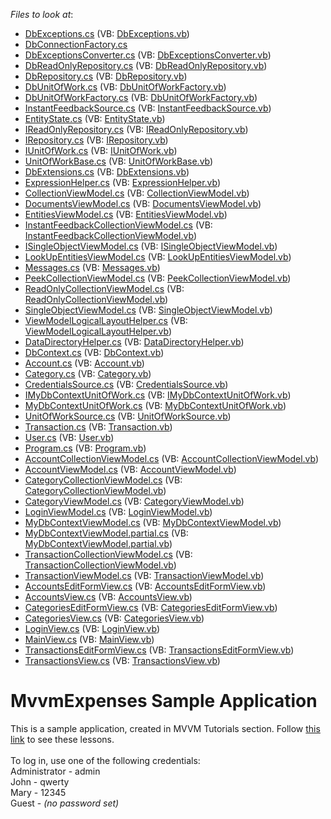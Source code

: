 <!-- default file list -->
*Files to look at*:

* [DbExceptions.cs](./CS/MVVMExpenses/Common/DataModel/DbExceptions.cs) (VB: [DbExceptions.vb](./VB/MVVMExpenses/Common/DataModel/DbExceptions.vb))
* [DbConnectionFactory.cs](./CS/MVVMExpenses/Common/DataModel/EntityFramework/DbConnectionFactory.cs)
* [DbExceptionsConverter.cs](./CS/MVVMExpenses/Common/DataModel/EntityFramework/DbExceptionsConverter.cs) (VB: [DbExceptionsConverter.vb](./VB/MVVMExpenses/Common/DataModel/EntityFramework/DbExceptionsConverter.vb))
* [DbReadOnlyRepository.cs](./CS/MVVMExpenses/Common/DataModel/EntityFramework/DbReadOnlyRepository.cs) (VB: [DbReadOnlyRepository.vb](./VB/MVVMExpenses/Common/DataModel/EntityFramework/DbReadOnlyRepository.vb))
* [DbRepository.cs](./CS/MVVMExpenses/Common/DataModel/EntityFramework/DbRepository.cs) (VB: [DbRepository.vb](./VB/MVVMExpenses/Common/DataModel/EntityFramework/DbRepository.vb))
* [DbUnitOfWork.cs](./CS/MVVMExpenses/Common/DataModel/EntityFramework/DbUnitOfWork.cs) (VB: [DbUnitOfWorkFactory.vb](./VB/MVVMExpenses/Common/DataModel/EntityFramework/DbUnitOfWorkFactory.vb))
* [DbUnitOfWorkFactory.cs](./CS/MVVMExpenses/Common/DataModel/EntityFramework/DbUnitOfWorkFactory.cs) (VB: [DbUnitOfWorkFactory.vb](./VB/MVVMExpenses/Common/DataModel/EntityFramework/DbUnitOfWorkFactory.vb))
* [InstantFeedbackSource.cs](./CS/MVVMExpenses/Common/DataModel/EntityFramework/InstantFeedbackSource.cs) (VB: [InstantFeedbackSource.vb](./VB/MVVMExpenses/Common/DataModel/EntityFramework/InstantFeedbackSource.vb))
* [EntityState.cs](./CS/MVVMExpenses/Common/DataModel/EntityState.cs) (VB: [EntityState.vb](./VB/MVVMExpenses/Common/DataModel/EntityState.vb))
* [IReadOnlyRepository.cs](./CS/MVVMExpenses/Common/DataModel/IReadOnlyRepository.cs) (VB: [IReadOnlyRepository.vb](./VB/MVVMExpenses/Common/DataModel/IReadOnlyRepository.vb))
* [IRepository.cs](./CS/MVVMExpenses/Common/DataModel/IRepository.cs) (VB: [IRepository.vb](./VB/MVVMExpenses/Common/DataModel/IRepository.vb))
* [IUnitOfWork.cs](./CS/MVVMExpenses/Common/DataModel/IUnitOfWork.cs) (VB: [IUnitOfWork.vb](./VB/MVVMExpenses/Common/DataModel/IUnitOfWork.vb))
* [UnitOfWorkBase.cs](./CS/MVVMExpenses/Common/DataModel/UnitOfWorkBase.cs) (VB: [UnitOfWorkBase.vb](./VB/MVVMExpenses/Common/DataModel/UnitOfWorkBase.vb))
* [DbExtensions.cs](./CS/MVVMExpenses/Common/Utils/DbExtensions.cs) (VB: [DbExtensions.vb](./VB/MVVMExpenses/Common/Utils/DbExtensions.vb))
* [ExpressionHelper.cs](./CS/MVVMExpenses/Common/Utils/ExpressionHelper.cs) (VB: [ExpressionHelper.vb](./VB/MVVMExpenses/Common/Utils/ExpressionHelper.vb))
* [CollectionViewModel.cs](./CS/MVVMExpenses/Common/ViewModel/CollectionViewModel.cs) (VB: [CollectionViewModel.vb](./VB/MVVMExpenses/Common/ViewModel/CollectionViewModel.vb))
* [DocumentsViewModel.cs](./CS/MVVMExpenses/Common/ViewModel/DocumentsViewModel.cs) (VB: [DocumentsViewModel.vb](./VB/MVVMExpenses/Common/ViewModel/DocumentsViewModel.vb))
* [EntitiesViewModel.cs](./CS/MVVMExpenses/Common/ViewModel/EntitiesViewModel.cs) (VB: [EntitiesViewModel.vb](./VB/MVVMExpenses/Common/ViewModel/EntitiesViewModel.vb))
* [InstantFeedbackCollectionViewModel.cs](./CS/MVVMExpenses/Common/ViewModel/InstantFeedbackCollectionViewModel.cs) (VB: [InstantFeedbackCollectionViewModel.vb](./VB/MVVMExpenses/Common/ViewModel/InstantFeedbackCollectionViewModel.vb))
* [ISingleObjectViewModel.cs](./CS/MVVMExpenses/Common/ViewModel/ISingleObjectViewModel.cs) (VB: [ISingleObjectViewModel.vb](./VB/MVVMExpenses/Common/ViewModel/ISingleObjectViewModel.vb))
* [LookUpEntitiesViewModel.cs](./CS/MVVMExpenses/Common/ViewModel/LookUpEntitiesViewModel.cs) (VB: [LookUpEntitiesViewModel.vb](./VB/MVVMExpenses/Common/ViewModel/LookUpEntitiesViewModel.vb))
* [Messages.cs](./CS/MVVMExpenses/Common/ViewModel/Messages.cs) (VB: [Messages.vb](./VB/MVVMExpenses/Common/ViewModel/Messages.vb))
* [PeekCollectionViewModel.cs](./CS/MVVMExpenses/Common/ViewModel/PeekCollectionViewModel.cs) (VB: [PeekCollectionViewModel.vb](./VB/MVVMExpenses/Common/ViewModel/PeekCollectionViewModel.vb))
* [ReadOnlyCollectionViewModel.cs](./CS/MVVMExpenses/Common/ViewModel/ReadOnlyCollectionViewModel.cs) (VB: [ReadOnlyCollectionViewModel.vb](./VB/MVVMExpenses/Common/ViewModel/ReadOnlyCollectionViewModel.vb))
* [SingleObjectViewModel.cs](./CS/MVVMExpenses/Common/ViewModel/SingleObjectViewModel.cs) (VB: [SingleObjectViewModel.vb](./VB/MVVMExpenses/Common/ViewModel/SingleObjectViewModel.vb))
* [ViewModelLogicalLayoutHelper.cs](./CS/MVVMExpenses/Common/ViewModel/ViewModelLogicalLayoutHelper.cs) (VB: [ViewModelLogicalLayoutHelper.vb](./VB/MVVMExpenses/Common/ViewModel/ViewModelLogicalLayoutHelper.vb))
* [DataDirectoryHelper.cs](./CS/MVVMExpenses/DataBase/DataDirectoryHelper.cs) (VB: [DataDirectoryHelper.vb](./VB/MVVMExpenses/DataBase/DataDirectoryHelper.vb))
* [DbContext.cs](./CS/MVVMExpenses/DataBase/DbContext.cs) (VB: [DbContext.vb](./VB/MVVMExpenses/DataBase/DbContext.vb))
* [Account.cs](./CS/MVVMExpenses/Models/Account.cs) (VB: [Account.vb](./VB/MVVMExpenses/Models/Account.vb))
* [Category.cs](./CS/MVVMExpenses/Models/Category.cs) (VB: [Category.vb](./VB/MVVMExpenses/Models/Category.vb))
* [CredentialsSource.cs](./CS/MVVMExpenses/Models/CredentialsSource.cs) (VB: [CredentialsSource.vb](./VB/MVVMExpenses/Models/CredentialsSource.vb))
* [IMyDbContextUnitOfWork.cs](./CS/MVVMExpenses/Models/MyDbContextDataModel/IMyDbContextUnitOfWork.cs) (VB: [IMyDbContextUnitOfWork.vb](./VB/MVVMExpenses/Models/MyDbContextDataModel/IMyDbContextUnitOfWork.vb))
* [MyDbContextUnitOfWork.cs](./CS/MVVMExpenses/Models/MyDbContextDataModel/MyDbContextUnitOfWork.cs) (VB: [MyDbContextUnitOfWork.vb](./VB/MVVMExpenses/Models/MyDbContextDataModel/MyDbContextUnitOfWork.vb))
* [UnitOfWorkSource.cs](./CS/MVVMExpenses/Models/MyDbContextDataModel/UnitOfWorkSource.cs) (VB: [UnitOfWorkSource.vb](./VB/MVVMExpenses/Models/MyDbContextDataModel/UnitOfWorkSource.vb))
* [Transaction.cs](./CS/MVVMExpenses/Models/Transaction.cs) (VB: [Transaction.vb](./VB/MVVMExpenses/Models/Transaction.vb))
* [User.cs](./CS/MVVMExpenses/Models/User.cs) (VB: [User.vb](./VB/MVVMExpenses/Models/User.vb))
* [Program.cs](./CS/MVVMExpenses/Program.cs) (VB: [Program.vb](./VB/MVVMExpenses/Program.vb))
* [AccountCollectionViewModel.cs](./CS/MVVMExpenses/ViewModels/Account/AccountCollectionViewModel.cs) (VB: [AccountCollectionViewModel.vb](./VB/MVVMExpenses/ViewModels/Account/AccountCollectionViewModel.vb))
* [AccountViewModel.cs](./CS/MVVMExpenses/ViewModels/Account/AccountViewModel.cs) (VB: [AccountViewModel.vb](./VB/MVVMExpenses/ViewModels/Account/AccountViewModel.vb))
* [CategoryCollectionViewModel.cs](./CS/MVVMExpenses/ViewModels/Category/CategoryCollectionViewModel.cs) (VB: [CategoryCollectionViewModel.vb](./VB/MVVMExpenses/ViewModels/Category/CategoryCollectionViewModel.vb))
* [CategoryViewModel.cs](./CS/MVVMExpenses/ViewModels/Category/CategoryViewModel.cs) (VB: [CategoryViewModel.vb](./VB/MVVMExpenses/ViewModels/Category/CategoryViewModel.vb))
* [LoginViewModel.cs](./CS/MVVMExpenses/ViewModels/LoginViewModel.cs) (VB: [LoginViewModel.vb](./VB/MVVMExpenses/ViewModels/LoginViewModel.vb))
* [MyDbContextViewModel.cs](./CS/MVVMExpenses/ViewModels/MyDbContextViewModel.cs) (VB: [MyDbContextViewModel.vb](./VB/MVVMExpenses/ViewModels/MyDbContextViewModel.vb))
* [MyDbContextViewModel.partial.cs](./CS/MVVMExpenses/ViewModels/MyDbContextViewModel.partial.cs) (VB: [MyDbContextViewModel.partial.vb](./VB/MVVMExpenses/ViewModels/MyDbContextViewModel.partial.vb))
* [TransactionCollectionViewModel.cs](./CS/MVVMExpenses/ViewModels/Transaction/TransactionCollectionViewModel.cs) (VB: [TransactionCollectionViewModel.vb](./VB/MVVMExpenses/ViewModels/Transaction/TransactionCollectionViewModel.vb))
* [TransactionViewModel.cs](./CS/MVVMExpenses/ViewModels/Transaction/TransactionViewModel.cs) (VB: [TransactionViewModel.vb](./VB/MVVMExpenses/ViewModels/Transaction/TransactionViewModel.vb))
* [AccountsEditFormView.cs](./CS/MVVMExpenses/Views/Account/AccountsEditFormView.cs) (VB: [AccountsEditFormView.vb](./VB/MVVMExpenses/Views/Account/AccountsEditFormView.vb))
* [AccountsView.cs](./CS/MVVMExpenses/Views/Account/AccountsView.cs) (VB: [AccountsView.vb](./VB/MVVMExpenses/Views/Account/AccountsView.vb))
* [CategoriesEditFormView.cs](./CS/MVVMExpenses/Views/Category/CategoriesEditFormView.cs) (VB: [CategoriesEditFormView.vb](./VB/MVVMExpenses/Views/Category/CategoriesEditFormView.vb))
* [CategoriesView.cs](./CS/MVVMExpenses/Views/Category/CategoriesView.cs) (VB: [CategoriesView.vb](./VB/MVVMExpenses/Views/Category/CategoriesView.vb))
* [LoginView.cs](./CS/MVVMExpenses/Views/LoginView.cs) (VB: [LoginView.vb](./VB/MVVMExpenses/Views/LoginView.vb))
* [MainView.cs](./CS/MVVMExpenses/Views/MainView.cs) (VB: [MainView.vb](./VB/MVVMExpenses/Views/MainView.vb))
* [TransactionsEditFormView.cs](./CS/MVVMExpenses/Views/Transaction/TransactionsEditFormView.cs) (VB: [TransactionsEditFormView.vb](./VB/MVVMExpenses/Views/Transaction/TransactionsEditFormView.vb))
* [TransactionsView.cs](./CS/MVVMExpenses/Views/Transaction/TransactionsView.cs) (VB: [TransactionsView.vb](./VB/MVVMExpenses/Views/Transaction/TransactionsView.vb))
<!-- default file list end -->
# MvvmExpenses Sample Application


This is a sample application, created in MVVM Tutorials section. Follow <a href="https://documentation.devexpress.com/#WindowsForms/CustomDocument114101">this link</a> to see these lessons.<br /><br />To log in, use one of the following credentials:<br />Administrator - admin<br />John - qwerty<br />Mary - 12345<br />Guest - <em>(no password set)</em>

<br/>


